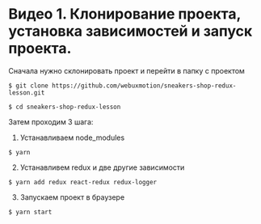 # Видео 1. Клонирование проекта, установка зависимостей и запуск проекта.

Сначала нужно склонировать проект и перейти в папку с проектом
```
$ git clone https://github.com/webuxmotion/sneakers-shop-redux-lesson.git

$ cd sneakers-shop-redux-lesson
```
Затем проходим 3 шага:

1. Устанавливаем node_modules

`$ yarn`

2. Устанавливем redux и две другие зависимости

`$ yarn add redux react-redux redux-logger`

3. Запускаем проект в браузере

`$ yarn start`

